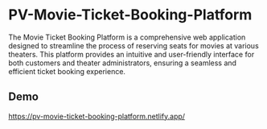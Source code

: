 # PV-Movie-Ticket-Booking-Platform
The Movie Ticket Booking Platform is a comprehensive web application designed to streamline the process of reserving seats for movies at various theaters. This platform provides an intuitive and user-friendly interface for both customers and theater administrators, ensuring a seamless and efficient ticket booking experience.

## Demo
https://pv-movie-ticket-booking-platform.netlify.app/



